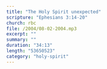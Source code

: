 ```yaml
---
title: "The Holy Spirit unexpected"
scripture: "Ephesians 3:14-20"
church: rbc
file: /2004/08-02-2004.mp3
excerpt: ""
summary: ""
duration: "34:13"
length: "53650523"
category: "holy-spirit"
---
```

